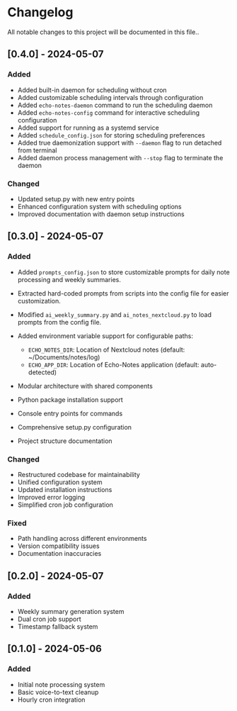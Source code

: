 # Changelog

All notable changes to this project will be documented in this file..

## [0.4.0] - 2024-05-07

### Added

- Added built-in daemon for scheduling without cron
- Added customizable scheduling intervals through configuration
- Added `echo-notes-daemon` command to run the scheduling daemon
- Added `echo-notes-config` command for interactive scheduling configuration
- Added support for running as a systemd service
- Added `schedule_config.json` for storing scheduling preferences
- Added true daemonization support with `--daemon` flag to run detached from terminal
- Added daemon process management with `--stop` flag to terminate the daemon

### Changed

- Updated setup.py with new entry points
- Enhanced configuration system with scheduling options
- Improved documentation with daemon setup instructions

## [0.3.0] - 2024-05-07

### Added

-   Added `prompts_config.json` to store customizable prompts for daily note processing and weekly summaries.
-   Extracted hard-coded prompts from scripts into the config file for easier customization.
-   Modified `ai_weekly_summary.py` and `ai_notes_nextcloud.py` to load prompts from the config file.
-   Added environment variable support for configurable paths:
    - `ECHO_NOTES_DIR`: Location of Nextcloud notes (default: ~/Documents/notes/log)
    - `ECHO_APP_DIR`: Location of Echo-Notes application (default: auto-detected)

- Modular architecture with shared components
- Python package installation support
- Console entry points for commands
- Comprehensive setup.py configuration
- Project structure documentation

### Changed
- Restructured codebase for maintainability
- Unified configuration system
- Updated installation instructions
- Improved error logging
- Simplified cron job configuration

### Fixed
- Path handling across different environments
- Version compatibility issues
- Documentation inaccuracies

## [0.2.0] - 2024-05-07

### Added
- Weekly summary generation system
- Dual cron job support
- Timestamp fallback system

## [0.1.0] - 2024-05-06

### Added
- Initial note processing system
- Basic voice-to-text cleanup
- Hourly cron integration
